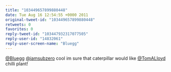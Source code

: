 ```yaml
---
title: "103449657899880448"
date: Tue Aug 16 12:54:55 +0000 2011
original-tweet-id: "103449657899880448"
retweets: 0
favorites: 0
reply-tweet-id: "103447932317077505"
reply-user-id: "14832061"
reply-user-screen-name: "Bluegg"
---
```

<a href="https://twitter.com/Bluegg">@Bluegg</a> <a href="https://twitter.com/iamsubzero">@iamsubzero</a> cool im sure that caterpillar would like <a href="https://twitter.com/TomALloyd">@TomALloyd</a> chilli plant!
